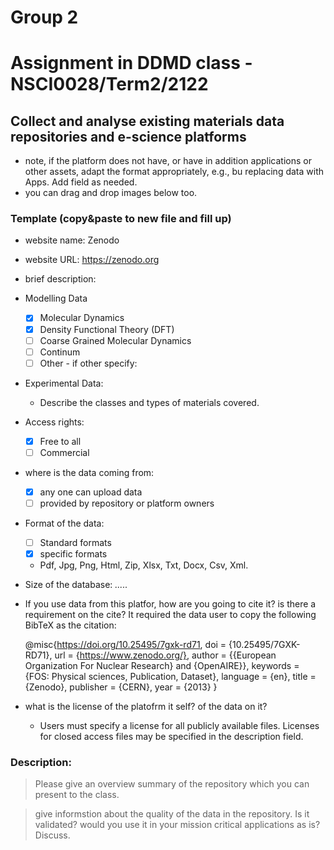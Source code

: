 # Group 2

# Assignment in DDMD class - NSCI0028/Term2/2122

## Collect and analyse existing materials data repositories and e-science platforms 

- note, if the platform does not have, or have in addition applications or other assets, adapt the format appropriately, e.g., bu replacing data with Apps. Add field as needed. 
- you can drag and drop images below too. 


### Template (copy&paste to new file and fill up) 
* website name: Zenodo
* website URL: https://zenodo.org
* brief description: 
* Modelling Data 
  - [x] Molecular Dynamics
  - [x] Density Functional Theory (DFT)
  - [ ] Coarse Grained Molecular Dynamics
  - [ ] Continum
  - [ ] Other
        - if other specify: 
* Experimental Data: 
  * Describe the classes and types of materials covered. 
* Access rights: 
  - [x] Free to all 
  - [ ] Commercial 
* where is the data coming from:  
  - [x] any one can upload data 
  - [ ] provided by repository or platform owners
* Format of the data:
  - [ ] Standard formats
  - [x] specific formats
  * Pdf, Jpg, Png, Html, Zip, Xlsx, Txt, Docx, Csv, Xml.
* Size of the database: _....._ 
* If you use data from this platfor, how are you going to cite it? is there a requirement on the cite? 
  It required the data user to copy the following BibTeX as the citation:
  
  @misc{https://doi.org/10.25495/7gxk-rd71,
  doi = {10.25495/7GXK-RD71},
  url = {https://www.zenodo.org/},
  author = {{European Organization For Nuclear Research} and {OpenAIRE}},
  keywords = {FOS: Physical sciences, Publication, Dataset},
  language = {en},
  title = {Zenodo},
  publisher = {CERN},
  year = {2013}
}
  
* what is the license of the platofrm it self? of the data on it? 
  * Users must specify a license for all publicly available files. Licenses for closed access files may be specified in the description field.
 
 ### Description:
> Please give an overview summary of the repository which you can present to the class. 


> give informstion about the quality of the data in the repository. Is it validated? would you use it in your mission critical applications as is? Discuss. 


